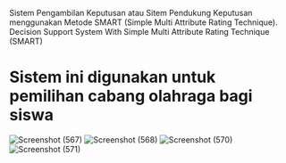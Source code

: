 Sistem Pengambilan Keputusan atau Sitem Pendukung Keputusan menggunakan Metode SMART (Simple Multi Attribute Rating Technique).
Decision  Support System With Simple Multi Attribute Rating Technique (SMART)
# Sistem ini digunakan untuk pemilihan cabang olahraga bagi siswa
 


![Screenshot (567)](https://github.com/rosalndhrp/spk-cabang-olahraga/assets/136696164/92e564b0-867d-418e-9b78-076919da8a46)
![Screenshot (568)](https://github.com/rosalndhrp/spk-cabang-olahraga/assets/136696164/a8a221ce-ea09-4916-9bde-f325ef72a9ac)
![Screenshot (570)](https://github.com/rosalndhrp/spk-cabang-olahraga/assets/136696164/f04eb5ec-ad54-4ee0-9557-3bf9f3932b0b)
![Screenshot (571)](https://github.com/rosalndhrp/spk-cabang-olahraga/assets/136696164/367517d1-e934-40df-b00e-512a4341afd1)



